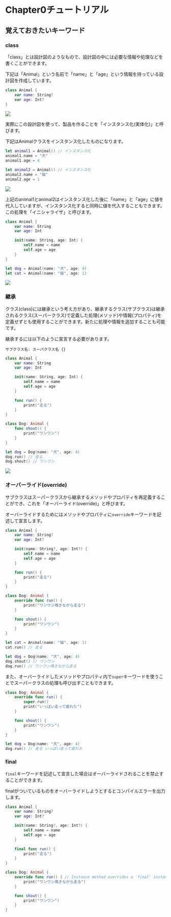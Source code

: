 # Chapter0チュートリアル

## 覚えておきたいキーワード

### class
「class」とは設計図のようなもので、設計図の中には必要な情報や処理などを書くことができます。

下記は「Animal」という名前で「name」と「age」という情報を持っている設計図を作成しています。

```swift
class Animal {
    var name: String?
    var age: Int?
}
```

<img src="Img/Tutorial/Class.png">

実際にこの設計図を使って、製品を作ることを「インスタンス化(実体化)」と呼びます。

下記はAnimalクラスをインスタンス化したものになります。

```swift
let animal1 = Animal() // インスタンス化
animal1.name = "犬"
animal1.age = 4

let animal2 = Animal() // インスタンス化
animal2.name = "猫"
animal2.age = 1
```

<img src="Img/Tutorial/Instance.png">

上記のanimal1とanimal2はインスタンス化した後に「name」と「age」に値を代入していますが、インスタンス化すると同時に値を代入することもできます。この処理を「イニシャライザ」と呼びます。

```swift
class Animal {
    var name: String
    var age: Int

    init(name: String, age: Int) {
        self.name = name
        self.age = age
    }
}

let dog = Animal(name: "犬", age: 4)
let cat = Animal(name: "猫", age: 1)
```

<img src="Img/Tutorial/Initializer.png">

### 継承
クラス(class)には継承という考え方があり、継承するクラス(サブクラス)は継承されるクラス(スーパークラス)で定義した処理(メソッド)や情報(プロパティ)を定義せずとも使用することができます。新たに処理や情報を追加することも可能です。

継承するには以下のように宣言する必要があります。

`サブクラス名: スーパクラス名 {}`

```swift
class Animal {
    var name: String
    var age: Int

    init(name: String, age: Int) {
        self.name = name
        self.age = age
    }

    func run() {
        print("走る")
    }
}

class Dog: Animal {
    func shout() {
        print("ワンワン")
    }
}

let dog = Dog(name: "犬", age: 4)
dog.run() // 走る
dog.shout() // ワンワン
```

<img src="Img/Tutorial/Inheritance.png">

### オーバーライド(override)
サブクラスはスーパークラスから継承するメソッドやプロパティを再定義することができ、これを「オーバーライド(override)」と呼びます。

オーバーライドするためにはメソッドやプロパティに`override`キーワードを記述して宣言します。

``` swift
class Animal {
    var name: String?
    var age: Int?

    init(name: String?, age: Int?) {
        self.name = name
        self.age = age
    }

    func run() {
        print("走る")
    }
}

class Dog: Animal {
    override func run() {
        print("ワンワン鳴きながら走る")
    }

    func shout() {
        print("ワンワン")
    }
}

let cat = Animal(name: "猫", age: 1)
cat.run() // 走る

let dog = Dog(name: "犬", age: 4)
dog.shout() // ワンワン
dog.run() // ワンワン鳴きながら走る
```

また、オーバーライドしたメソッドやプロパティ内で`super`キーワードを使うことでスーパークラスの処理も呼び出すこともできます。

``` swift
class Dog: Animal {
    override func run() {
        super.run()
        print("いっぱい走って疲れた")
    }

    func shout() {
        print("ワンワン")
    }
}

let dog = Dog(name: "犬", age: 4)
dog.run() // 走る いっぱい走って疲れた
```

### final
`final`キーワードを記述して宣言した場合はオーバーライドされることを禁止することができます。

finalがついているものをオーバーライドしようとするとコンパイルエラーを出力します。

``` swift
class Animal {
    var name: String?
    var age: Int?

    init(name: String?, age: Int?) {
        self.name = name
        self.age = age
    }

    final func run() {
        print("走る")
    }
}

class Dog: Animal {
    override func run() { // Instance method overrides a 'final' instance method
        print("ワンワン鳴きながら走る")
    }

    func shout() {
        print("ワンワン")
    }
}
```